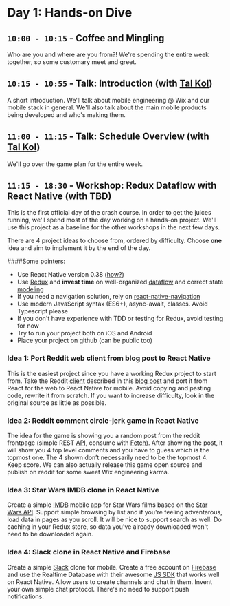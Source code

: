 # Day 1: Hands-on Dive

## `10:00 - 10:15` - Coffee and Mingling
Who are you and where are you from?! We're spending the entire week together, so some customary meet and greet.

## `10:15 - 10:55` - Talk: Introduction (with [Tal Kol](mailto:talkol@wix.com))
A short introduction. We'll talk about mobile engineering @ Wix and our mobile stack in general. We'll also talk about the main mobile products being developed and who's making them.

## `11:00 - 11:15` - Talk: Schedule Overview (with [Tal Kol](mailto:talkol@wix.com))
We'll go over the game plan for the entire week.

## `11:15 - 18:30` - Workshop: Redux Dataflow with React Native (with TBD)
This is the first official day of the crash course. In order to get the juices running, we'll spend most of the day working on a hands-on project. We'll use this project as a baseline for the other workshops in the next few days.

There are 4 project ideas to choose from, ordered by difficulty. Choose **one** idea and aim to implement it by the end of the day.

####Some pointers:
* Use React Native version 0.38 ([how?](https://gist.github.com/talkol/b6cb414a2435062d310b2d8dfcd8b97c))
* Use [Redux](https://github.com/reactjs/redux) and **invest time** on well-organized [dataflow](https://hackernoon.com/redux-step-by-step-a-simple-and-robust-workflow-for-real-life-apps-1fdf7df46092#.bubcmvc8j) and correct state [modeling](https://medium.com/@talkol/avoiding-accidental-complexity-when-structuring-your-app-state-6e6d22ad5e2a)
* If you need a navigation solution, rely on [react-native-navigation](https://github.com/wix/react-native-navigation)
* Use modern JavaScript syntax (ES6+), async-await, classes. Avoid Typescript please
* If you don't have experience with TDD or testing for Redux, avoid testing for now
* Try to run your project both on iOS and Android
* Place your project on github (can be public too)

### Idea 1: Port Reddit web client from blog post to React Native
This is the easiest project since you have a working Redux project to start from. Take the Reddit [client](https://github.com/wix/react-dataflow-example) described in this [blog post](https://hackernoon.com/redux-step-by-step-a-simple-and-robust-workflow-for-real-life-apps-1fdf7df46092#.bubcmvc8j) and port it from React for the web to React Native for mobile. Avoid copying and pasting code, rewrite it from scratch. If you want to increase difficulty, look in the original source as little as possible.

### Idea 2: Reddit comment circle-jerk game in React Native
The idea for the game is showing you a random post from the reddit frontpage (simple REST [API](https://www.reddit.com/dev/api/), consume with [Fetch](https://facebook.github.io/react-native/docs/network.html)). After showing the post, it will show you 4 top level comments and you have to guess which is the topmost one. The 4 shown don’t necessarily need to be the topmost 4. Keep score. We can also actually release this game open source and publish on reddit for some sweet Wix engineering karma.

### Idea 3: Star Wars IMDB clone in React Native
Create a simple [IMDB](http://www.imdb.com/) mobile app for Star Wars films based on the [Star Wars API](https://swapi.co/). Support simple browsing by list and if you're feeling adventarous, load data in pages as you scroll. It will be nice to support search as well. Do caching in your Redux store, so data you've already downloaded won't need to be downloaded again.

### Idea 4: Slack clone in React Native and Firebase
Create a simple [Slack](https://slack.com/) clone for mobile. Create a free account on [Firebase](https://firebase.google.com/docs/database/) and use the Realtime Database with their awesome [JS SDK](https://www.npmjs.com/package/firebase) that works well on React Native. Allow users to create channels and chat in them. Invent your own simple chat protocol. There's no need to support push notifications.
